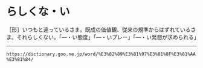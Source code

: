 # らしくな・い

［形］いつもと違っているさま。既成の価値観、従来の規準からはずれているさま。それらしくない。「―・い態度」「―・いプレー」「―・い発想が求められる」

---
`https://dictionary.goo.ne.jp/word/%E3%82%89%E3%81%97%E3%81%8F%E3%81%AA%E3%81%84/`